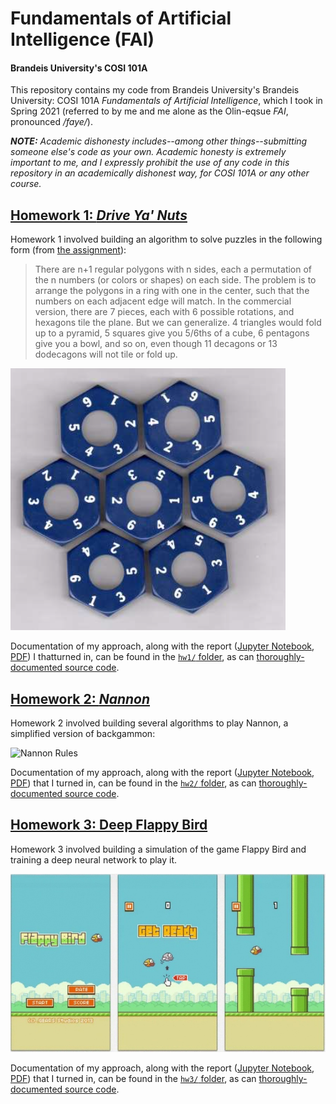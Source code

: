 # Fundamentals of Artificial Intelligence (FAI)

#### Brandeis University's COSI 101A

This repository contains my code from Brandeis University's Brandeis University: COSI 101A _Fundamentals of Artificial Intelligence_, which I took in Spring 2021 (referred to by me and me alone as the Olin-eqsue _FAI_, pronounced _/faye/_).

_**NOTE:** Academic dishonesty includes--among other things--submitting someone else's code as your own. Academic honesty is extremely important to me, and I expressly prohibit the use of any code in this repository in an academically dishonest way, for COSI 101A or any other course._

## [Homework 1: _Drive Ya' Nuts_](hw1/)

Homework 1 involved building an algorithm to solve puzzles in the following form (from [the assignment](hw1/assignment.pdf)):

> There are n+1 regular polygons with n sides, each a permutation of the n numbers (or colors or shapes) on each side. The problem is to arrange the polygons in a ring with one in the center, such that the numbers on each adjacent edge will match. In the commercial version, there are 7 pieces, each with 6 possible rotations, and hexagons tile the plane. But we can generalize. 4 triangles would fold up to a pyramid, 5 squares give you 5/6ths of a cube, 6 pentagons give you a bowl, and so on, even though 11 decagons or 13 dodecagons will not tile or fold up.

![Example solved 6th-order puzzle (ie. 7 hexagons)](hw1/example.png)

Documentation of my approach, along with the report ([Jupyter Notebook](hw1/report.ipynb), [PDF](hw1/report.pdf)) I thatturned in, can be found in the [`hw1/` folder](hw1/), as can [thoroughly-documented source code](hw1/main.py).

## [Homework 2: _Nannon_](hw2/)

Homework 2 involved building several algorithms to play Nannon, a simplified version of backgammon:

![Nannon Rules](hw2/nannon-rules.png)

Documentation of my approach, along with the report ([Jupyter Notebook](hw2/src/report.ipynb), [PDF](hw2/report.pdf)) that I turned in, can be found in the [`hw2/` folder](hw2/), as can [thoroughly-documented source code](hw2/src).

## [Homework 3: Deep Flappy Bird](hw3/)

Homework 3 involved building a simulation of the game Flappy Bird and training a deep neural network to play it.

![Flappy Bird](hw3/flappy-bird.jpg)

Documentation of my approach, along with the report ([Jupyter Notebook](hw3/report.ipynb), [PDF](hw3/report.pdf)) that I turned in, can be found in the [`hw3/` folder](hw3/), as can [thoroughly-documented source code](hw3/env.py).
